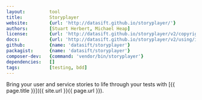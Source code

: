 ```yaml
---
layout:         tool
title:          Storyplayer
website:        {url: 'http://datasift.github.io/storyplayer/'} 
authors:        [Stuart Herbert, Michael Heap]
license:        {url: 'http://datasift.github.io/storyplayer/v2/copyright.html', label: 'BSD-3-Clause'} 
docs:           {url: 'http://datasift.github.io/storyplayer/v2/using/index.html'} 
github:         {name: 'datasift/storyplayer'} 
packagist:      {name: 'datasift/storyplayer'}
composer-dev:   {command: 'vendor/bin/storyplayer'}
dependencies:   []
tags:           [testing, bdd]
---
```


Bring your user and service stories to life through your tests with [{{ page.title }}]({{ site.url }}{{ page.url }}).

<!--more--> 

